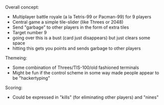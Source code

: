 Overall concept:
 * Multiplayer battle royale (a la Tetris-99 or Pacman-99) for 9 players
 * Central game a simple tile-slider (like Threes or 2048)
 * Send "garbage" to other players in the form of extra tiles
 * Target number 9
  * going over this is a bust (card just disappears) but just clears some space
  * hitting this gets you points and sends garbage to other players

Themeing:
 * Some combination of Threes/TIS-100/old fashioned terminals
 * Might be fun if the control scheme in some way made people appear to be "hackertyping"

Scoring:
 * Could be expressed in "kills" (for eliminating other players) and "nines"